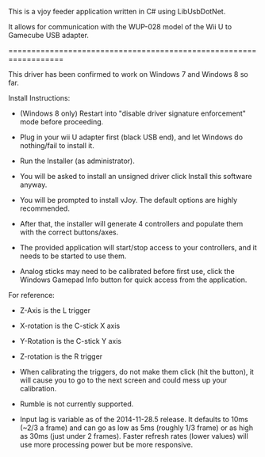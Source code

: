 This is a vjoy feeder application written in C# using LibUsbDotNet. 

It allows for communication with the WUP-028 model of the Wii U to Gamecube USB adapter.

==================================================================

This driver has been confirmed to work on Windows 7 and Windows 8 so far.

Install Instructions:

-   (Windows 8 only) Restart into "disable driver signature enforcement" mode before proceeding.

-   Plug in your wii U adapter first (black USB end), and let Windows do nothing/fail to install it.

-   Run the Installer (as administrator).

-   You will be asked to install an unsigned driver click Install this software anyway.

-   You will be prompted to install vJoy. The default options are highly recommended.

-   After that, the installer will generate 4 controllers and populate them with the correct buttons/axes.

-   The provided application will start/stop access to your controllers, and it needs to be started to use them.

-   Analog sticks may need to be calibrated before first use, click the Windows Gamepad Info button for quick access from the application.

For reference:

*   Z-Axis is the L trigger

*   X-rotation is the C-stick X axis

*   Y-Rotation is the C-stick Y axis

*   Z-rotation is the R trigger

*   When calibrating the triggers, do not make them click (hit the button), it will cause you to go to the next screen and could mess up your calibration.

*   Rumble is not currently supported.

*   Input lag is variable as of the 2014-11-28.5 release. It defaults to 10ms (~2/3 a frame) and can go as low as 5ms (roughly 1/3 frame) or as high as 30ms (just under 2 frames). Faster refresh rates (lower values) will use more processing power but be more responsive.